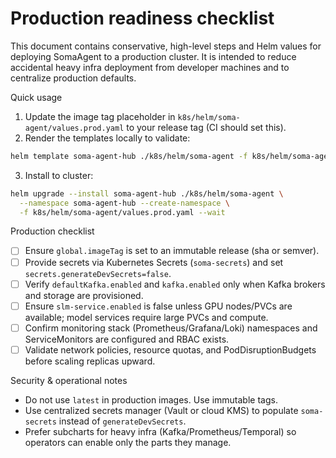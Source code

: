 # Production readiness checklist

This document contains conservative, high-level steps and Helm values for deploying SomaAgent to a production cluster. It is intended to reduce accidental heavy infra deployment from developer machines and to centralize production defaults.

Quick usage

1. Update the image tag placeholder in `k8s/helm/soma-agent/values.prod.yaml` to your release tag (CI should set this).
2. Render the templates locally to validate:

```bash
helm template soma-agent-hub ./k8s/helm/soma-agent -f k8s/helm/soma-agent/values.prod.yaml
```

3. Install to cluster:

```bash
helm upgrade --install soma-agent-hub ./k8s/helm/soma-agent \
  --namespace soma-agent-hub --create-namespace \
  -f k8s/helm/soma-agent/values.prod.yaml --wait
```

Production checklist

- [ ] Ensure `global.imageTag` is set to an immutable release (sha or semver).
- [ ] Provide secrets via Kubernetes Secrets (`soma-secrets`) and set `secrets.generateDevSecrets=false`.
- [ ] Verify `defaultKafka.enabled` and `kafka.enabled` only when Kafka brokers and storage are provisioned.
- [ ] Ensure `slm-service.enabled` is false unless GPU nodes/PVCs are available; model services require large PVCs and compute.
- [ ] Confirm monitoring stack (Prometheus/Grafana/Loki) namespaces and ServiceMonitors are configured and RBAC exists.
- [ ] Validate network policies, resource quotas, and PodDisruptionBudgets before scaling replicas upward.

Security & operational notes

- Do not use `latest` in production images. Use immutable tags.
- Use centralized secrets manager (Vault or cloud KMS) to populate `soma-secrets` instead of `generateDevSecrets`.
- Prefer subcharts for heavy infra (Kafka/Prometheus/Temporal) so operators can enable only the parts they manage.

